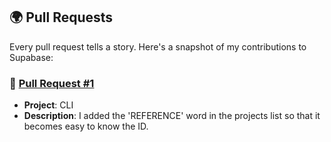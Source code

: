 ## 🌍 Pull Requests

Every pull request tells a story. Here's a snapshot of my contributions to Supabase:

### 🍓 [Pull Request #1](https://github.com/supabase/cli/pull/1673)

- **Project**: CLI
- **Description**: I added the 'REFERENCE' word in the projects list so that it becomes easy to know the ID.